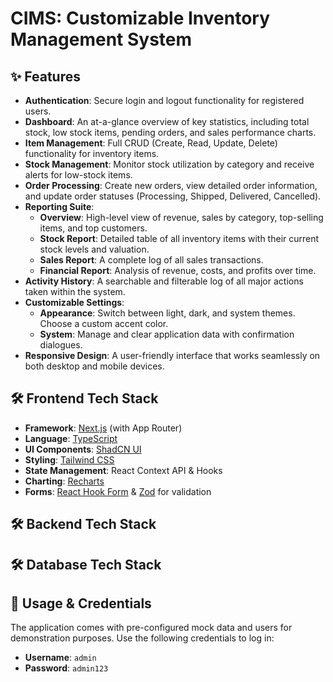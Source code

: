 # CIMS: Customizable Inventory Management System

## ✨ Features

- **Authentication**: Secure login and logout functionality for registered users.
- **Dashboard**: An at-a-glance overview of key statistics, including total stock, low stock items, pending orders, and sales performance charts.
- **Item Management**: Full CRUD (Create, Read, Update, Delete) functionality for inventory items.
- **Stock Management**: Monitor stock utilization by category and receive alerts for low-stock items.
- **Order Processing**: Create new orders, view detailed order information, and update order statuses (Processing, Shipped, Delivered, Cancelled).
- **Reporting Suite**:
  - **Overview**: High-level view of revenue, sales by category, top-selling items, and top customers.
  - **Stock Report**: Detailed table of all inventory items with their current stock levels and valuation.
  - **Sales Report**: A complete log of all sales transactions.
  - **Financial Report**: Analysis of revenue, costs, and profits over time.
- **Activity History**: A searchable and filterable log of all major actions taken within the system.
- **Customizable Settings**:
  - **Appearance**: Switch between light, dark, and system themes. Choose a custom accent color.
  - **System**: Manage and clear application data with confirmation dialogues.
- **Responsive Design**: A user-friendly interface that works seamlessly on both desktop and mobile devices.

## 🛠️ Frontend Tech Stack

- **Framework**: [Next.js](https://nextjs.org/) (with App Router)
- **Language**: [TypeScript](https://www.typescriptlang.org/)
- **UI Components**: [ShadCN UI](https://ui.shadcn.com/)
- **Styling**: [Tailwind CSS](https://tailwindcss.com/)
- **State Management**: React Context API & Hooks
- **Charting**: [Recharts](https://recharts.org/)
- **Forms**: [React Hook Form](https://react-hook-form.com/) & [Zod](https://zod.dev/) for validation

## 🛠️ Backend Tech Stack

## 🛠️ Database Tech Stack

## 🔑 Usage & Credentials

The application comes with pre-configured mock data and users for demonstration purposes. Use the following credentials to log in:

- **Username**: `admin`
- **Password**: `admin123`
